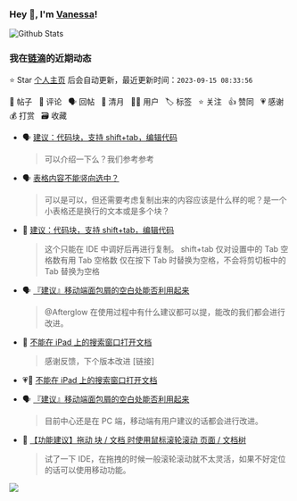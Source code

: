 ### Hey 👋, I'm [Vanessa](http://vanessa.b3log.org/)!

![Github Stats](https://github-readme-stats.vercel.app/api?username=Vanessa219&show_icons=true)

<!--events start -->

### 我在[链滴](https://ld246.com)的近期动态

⭐️ Star [个人主页](https://github.com/Vanessa219/Vanessa219) 后会自动更新，最近更新时间：`2023-09-15 08:33:56`

📝 帖子 &nbsp; 💬 评论 &nbsp; 🗣 回帖 &nbsp; 🌙 清月 &nbsp; 👨‍💻 用户 &nbsp; 🏷️ 标签 &nbsp; ⭐️ 关注 &nbsp; 👍 赞同 &nbsp; 💗 感谢 &nbsp; 💰 打赏 &nbsp; 🗃 收藏

* 🗣 [建议：代码块，支持 shift+tab，编辑代码](https://ld246.com/article/1694663255750/comment/1694689751888#comments)

  > 可以介绍一下么？我们参考参考
* 🗣 [表格内容不能竖向选中？](https://ld246.com/article/1694662315207/comment/1694674933077#comments)

  > 可以是可以，但还需要考虑复制出来的内容应该是什么样的呢？是一个小表格还是换行的文本或是多个块？
* 💬 [建议：代码块，支持 shift+tab，编辑代码](https://ld246.com/article/1694663255750/comment/1694682043342#comments)

  > 这个只能在 IDE 中调好后再进行复制。 shift+tab 仅对设置中的 Tab 空格数有用 Tab 空格数 仅在按下 Tab 时替换为空格，不会将剪切板中的 Tab 替换为空格
* 🗣 [『建议』移动端面包屑的空白处能否利用起来](https://ld246.com/article/1694515586823/comment/1694599736401#comments)

  > @Afterglow 在使用过程中有什么建议都可以提，能改的我们都会进行改进。
* 💬 [不能在 iPad 上的搜索窗口打开文档](https://ld246.com/article/1694574387507/comment/1694606584488#comments)

  > 感谢反馈，下个版本改进 [链接]
* 💗📝 [不能在 iPad 上的搜索窗口打开文档](https://ld246.com/article/1694574387507)

  > 
* 🗣 [『建议』移动端面包屑的空白处能否利用起来](https://ld246.com/article/1694515586823/comment/1694599736401#comments)

  > 目前中心还是在 PC 端，移动端有用户建议的话都会进行改进。
* 💬 [【功能建议】拖动 块 / 文档 时使用鼠标滚轮滚动 页面 / 文档树](https://ld246.com/article/1694596376673/comment/1694598385559#comments)

  > 试了一下 IDE，在拖拽的时候一般滚轮滚动就不太灵活，如果不好定位的话可以使用移动功能。


<!--events end -->

<a title="Hits" target="_blank" href="https://github.com/Vanessa219/Vanessa219"><img src="https://hits.b3log.org/Vanessa219/Vanessa219.svg"></a>
